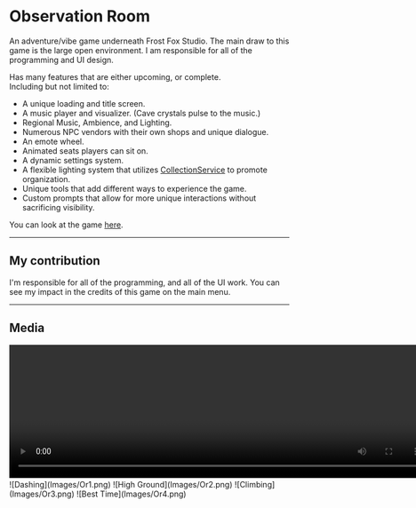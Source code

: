 # Observation Room
An adventure/vibe game underneath Frost Fox Studio.
The main draw to this game is the large open environment. I am responsible for all of the programming and UI design.

Has many features that are either upcoming, or complete.<br>
Including but not limited to:

- A unique loading and title screen.
- A music player and visualizer. (Cave crystals pulse to the music.)
- Regional Music, Ambience, and Lighting.
- Numerous NPC vendors with their own shops and unique dialogue.
- An emote wheel.
- Animated seats players can sit on.
- A dynamic settings system.
- A flexible lighting system that utilizes [CollectionService](https://create.roblox.com/docs/reference/engine/classes/CollectionService) to promote organization.
- Unique tools that add different ways to experience the game.
- Custom prompts that allow for more unique interactions without sacrificing visibility.

You can look at the game [here](https://www.roblox.com/games/9549672163/Observation-Room-alpha-0-1-4).

----
## My contribution
I'm responsible for all of the programming, and all of the UI work.
You can see my impact in the credits of this game on the main menu.

----
## Media

<video width="755" height="240" controls>
  <source src="https://i.gyazo.com/e611a185e2a50bc721f61abef525164b.mp4" type="video/mp4">
  Your browser does not support the video tag.
</video>
![Dashing](Images/Or1.png)
![High Ground](Images/Or2.png)
![Climbing](Images/Or3.png)
![Best Time](Images/Or4.png)
